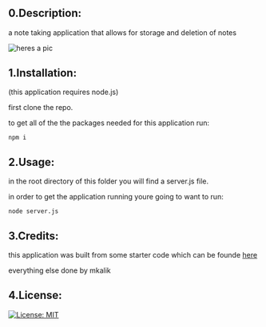# <MODULE-11-NOTE-TAKER>

## 0.Description:

a note taking application that allows for storage and deletion of notes

![heres a pic]('./images/note-taker-ss.png')

## 1.Installation:

(this application requires node.js)

first clone the repo.

to get all of the the packages needed for this application run:
    
    npm i

## 2.Usage:

in the root directory of this folder you will find a server.js file.

in order to get the application running youre going to want to run:
    
    node server.js

## 3.Credits:

this application was built from some starter code which can be founde [here](https://github.com/coding-boot-camp/miniature-eureka)

everything else done by mkalik

## 4.License:

[![License: MIT](https://img.shields.io/badge/License-MIT-yellow.svg)](https://opensource.org/licenses/MIT)


